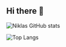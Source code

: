 ## Hi there 👋
![Niklas GitHub stats](https://github-readme-stats.vercel.app/api?username=NiklasJavier&show_icons=true&theme=calm_pink)

![Top Langs](https://github-readme-stats.vercel.app/api/top-langs/?username=NiklasJavier&hide_progress=true&theme=calm_pink)

<!--
**NiklasJavier/NiklasJavier** is a ✨ _special_ ✨ repository because its `README.md` (this file) appears on your GitHub profile.

Here are some ideas to get you started:

- 🔭 I’m currently working on ...
- 🌱 I’m currently learning ...
- 👯 I’m looking to collaborate on ...
- 🤔 I’m looking for help with ...
- 💬 Ask me about ...
- 📫 How to reach me: ...
- 😄 Pronouns: ...
- ⚡ Fun fact: ...
-->
